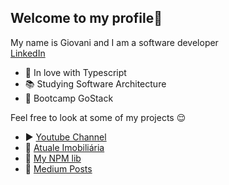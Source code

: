 ## Welcome to my profile👋
My name is Giovani and I am a software developer <br />
[LinkedIn](https://www.linkedin.com/in/giovani-ricco-farias-b97316186/)

- 💜 In love with Typescript
- 📚 Studying Software Architecture
- 🎒 Bootcamp GoStack

Feel free to look at some of my projects 😌 <br />
- ▶️ [Youtube Channel](https://youtube.com/@giovaniif) <br />
- 👾 [Atuale Imobiliária](https://atualeimobiliaria.com)<br />
- 🥳 [My NPM lib](https://www.npmjs.com/package/binarysjs) <br />
- 📝 [Medium Posts](https://giovaniif.medium.com/) 
